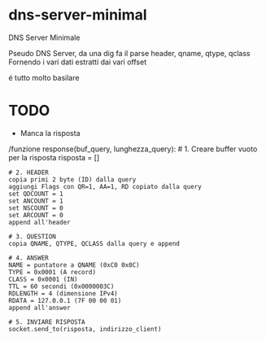 # dns-server-minimal
DNS Server Minimale


Pseudo DNS Server, da una dig fa il parse header, qname, qtype, qclass
Fornendo i vari dati estratti dai vari offset

é tutto molto basilare

# TODO

- Manca la risposta


/funzione response(buf_query, lunghezza_query):
    # 1. Creare buffer vuoto per la risposta
    risposta = []

    # 2. HEADER
    copia primi 2 byte (ID) dalla query
    aggiungi Flags con QR=1, AA=1, RD copiato dalla query
    set QDCOUNT = 1
    set ANCOUNT = 1
    set NSCOUNT = 0
    set ARCOUNT = 0
    append all'header

    # 3. QUESTION
    copia QNAME, QTYPE, QCLASS dalla query e append

    # 4. ANSWER
    NAME = puntatore a QNAME (0xC0 0x0C)
    TYPE = 0x0001 (A record)
    CLASS = 0x0001 (IN)
    TTL = 60 secondi (0x0000003C)
    RDLENGTH = 4 (dimensione IPv4)
    RDATA = 127.0.0.1 (7F 00 00 01)
    append all'answer

    # 5. INVIARE RISPOSTA
    socket.send_to(risposta, indirizzo_client)
